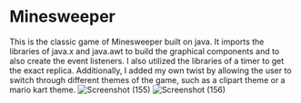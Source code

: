 # Minesweeper
This is the classic game of Minesweeper built on java. It imports the libraries of java.x and java.awt to build the graphical components and to also create the event listeners. I also utilized the libraries of a timer to get the exact replica. Additionally, I added my own twist by allowing the user to switch through different themes of the game, such as a clipart theme or a mario kart theme.
![Screenshot (155)](https://user-images.githubusercontent.com/50529339/148704170-ceb3b81f-9536-4550-a5ab-c9599e92349e.png)
![Screenshot (156)](https://user-images.githubusercontent.com/50529339/148704173-43cf8382-f600-4333-85ae-21e49bf58bdf.png)
